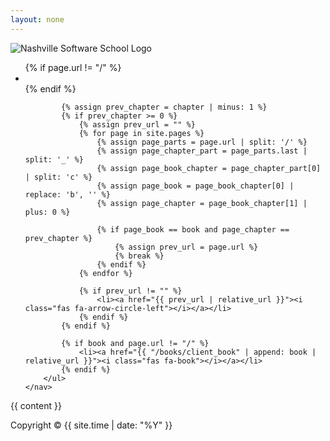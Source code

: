 ```yaml
---
layout: none
---
```


<head>
  <link rel="stylesheet" href="{{ "/styles/styles.css" | relative_url }}">
  <link rel="stylesheet" href="https://cdnjs.cloudflare.com/ajax/libs/font-awesome/6.0.0-beta3/css/all.min.css">
</head>

<div class="header">
    <img src="{{ "/assets/nss.png" | relative_url }}" alt="Nashville Software School Logo">
    <nav class="nav-right">
        <ul>
            {% if page.url != "/" %}
                <li><a href="{{ "/" | relative_url }}"><i class="fas fa-home"></i></a></li>
            {% endif %}

            {% assign prev_chapter = chapter | minus: 1 %}
            {% if prev_chapter >= 0 %}
                {% assign prev_url = "" %}
                {% for page in site.pages %}
                    {% assign page_parts = page.url | split: '/' %}
                    {% assign page_chapter_part = page_parts.last | split: '_' %}
                    {% assign page_book_chapter = page_chapter_part[0] | split: 'c' %}
                    {% assign page_book = page_book_chapter[0] | replace: 'b', '' %}
                    {% assign page_chapter = page_book_chapter[1] | plus: 0 %}

                    {% if page_book == book and page_chapter == prev_chapter %}
                        {% assign prev_url = page.url %}
                        {% break %}
                    {% endif %}
                {% endfor %}

                {% if prev_url != "" %}
                    <li><a href="{{ prev_url | relative_url }}"><i class="fas fa-arrow-circle-left"></i></a></li>
                {% endif %}
            {% endif %}

            {% if book and page.url != "/" %}
                <li><a href="{{ "/books/client_book" | append: book | relative_url }}"><i class="fas fa-book"></i></a></li>
            {% endif %}
        </ul>
    </nav>

</div>

<!-- # {{ page.title | markdownify }} -->

{{ content }}

<footer>
Copyright © {{ site.time | date: "%Y" }}
</footer>

